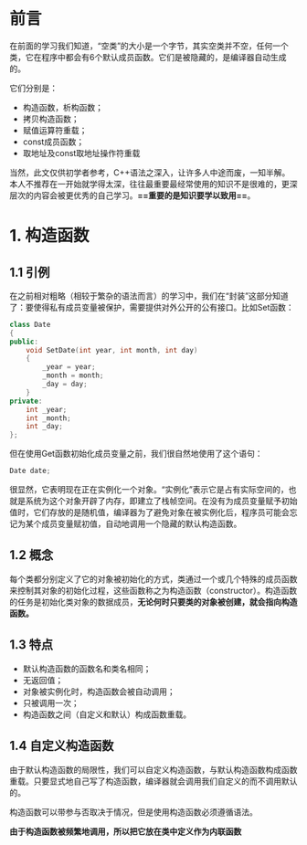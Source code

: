 #  前言

在前面的学习我们知道，“空类”的大小是一个字节，其实空类并不空，任何一个类，它在程序中都会有6个默认成员函数。它们是被隐藏的，是编译器自动生成的。

它们分别是：

- 构造函数，析构函数；
- 拷贝构造函数；
- 赋值运算符重载；
- const成员函数；
- 取地址及const取地址操作符重载

当然，此文仅供初学者参考，C++语法之深入，让许多人中途而废，一知半解。本人不推荐在一开始就学得太深，往往最重要最经常使用的知识不是很难的，更深层次的内容会被更优秀的自己学习。**==重要的是知识要学以致用==**。

#  1. 构造函数

##  1.1 引例

在之前相对粗略（相较于繁杂的语法而言）的学习中，我们在“封装”这部分知道了：要使得私有成员变量被保护，需要提供对外公开的公有接口。比如Set函数：

```cpp
class Date
{
public:
    void SetDate(int year, int month, int day)
    {
        _year = year;
        _month = month;
        _day = day;
    }
private:
    int _year;
    int _month;
    int _day;
};
```

但在使用Get函数初始化成员变量之前，我们很自然地使用了这个语句：
```cpp
Date date;
```

很显然，它表明现在正在实例化一个对象。“实例化”表示它是占有实际空间的，也就是系统为这个对象开辟了内存，即建立了栈帧空间。在没有为成员变量赋予初始值时，它们存放的是随机值，编译器为了避免对象在被实例化后，程序员可能会忘记为某个成员变量赋初值，自动地调用一个隐藏的默认构造函数。

##  1.2 概念

每个类都分别定义了它的对象被初始化的方式，类通过一个或几个特殊的成员函数来控制其对象的初始化过程，这些函数称之为构造函数（constructor）。构造函数的任务是初始化类对象的数据成员，**无论何时只要类的对象被创建，就会指向构造函数。**

##  1.3 特点

- 默认构造函数的函数名和类名相同；
- 无返回值；
- 对象被实例化时，构造函数会被自动调用；
- 只被调用一次；
- 构造函数之间（自定义和默认）构成函数重载。

##  1.4 自定义构造函数

由于默认构造函数的局限性，我们可以自定义构造函数，与默认构造函数构成函数重载。只要显式地自己写了构造函数，编译器就会调用我们自定义的而不调用默认的。

构造函数可以带参与否取决于情况，但是使用构造函数必须遵循语法。

**由于构造函数被频繁地调用，所以把它放在类中定义作为内联函数**

```cpp
```

